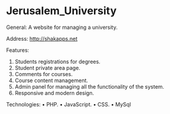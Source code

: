 # Jerusalem_University

General: 
A website for managing a university.

Address: 
http://shakapps.net

Features: 
1.	Students registrations for degrees.
2.	Student private area page.
3.	Comments for courses.
4.	Course content management.
5.	Admin panel for managing all the functionality of the system.
6.	Responsive and modern design.

Technologies:
•	PHP.
•	JavaScript.
•	CSS.
•	MySql
